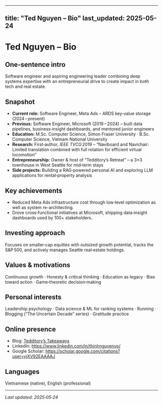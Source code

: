 

---
title: "Ted Nguyen – Bio"
last_updated: 2025-05-24
---

# Ted Nguyen – Bio

## One‑sentence intro
Software engineer and aspiring engineering leader combining deep systems expertise with an entrepreneurial drive to create impact in both tech and real estate.

## Snapshot
- **Current role:** Software Engineer, Meta Ads – ARDS key‑value storage (2024 – present)  
- **Previous:** Software Engineer, Microsoft (2019 – 2024) – built data pipelines, business‑insight dashboards, and mentored junior engineers  
- **Education:** M.Sc. Computer Science, Simon Fraser University · B.Sc. Computer Science, Vietnam National University  
- **Research:** First‑author, *IEEE TVCG* 2019 – “Naviboard and Navichair: Limited translation combined with full rotation for efficient virtual locomotion”  
- **Entrepreneurship:** Owner & host of “Tedditory’s Retreat” – a 3×3 townhouse in West Seattle for mid‑term stays  
- **Side projects:** Building a RAG‑powered personal AI and exploring LLM applications for rental‑property analysis  

## Key achievements
- Reduced Meta Ads infrastructure cost through low‑level optimization as well as system re-architecting.
- Drove cross‑functional initiatives at Microsoft, shipping data‑insight dashboards used by 100+ stakeholders.  

## Investing approach
Focuses on smaller‑cap equities with outsized growth potential, tracks the S&P 500, and actively manages Seattle real‑estate holdings.

## Values & motivations
Continuous growth · Honesty & critical thinking · Education as legacy · Bias toward action · Game‑theoretic decision‑making

## Personal interests
Leadership psychology · Data science & ML for ranking systems · Running · Blogging (“The Uncertain Decade” series) · Gratitude practice

## Online presence
- Blog: [Tedditory’s Takeaways](https://takeaways.tedditory.co)  
- LinkedIn: <https://www.linkedin.com/in/thinhnguyenvo/>  
- Google Scholar: <https://scholar.google.com/citations?user=yjXV92EAAAAJ>

## Languages
Vietnamese (native), English (professional)

---
_Last updated: 2025‑05‑24_